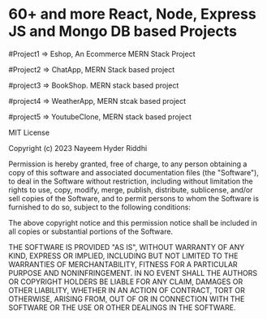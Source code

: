 # 60+ and more React, Node, Express JS and Mongo DB based Projects

#Project1 => Eshop, An Ecommerce MERN Stack Project

#Project2 => ChatApp, MERN Stack based project

#project3 => BookShop. MERN stack based project

#project4 => WeatherApp, MERN stcak based project

#project5 => YoutubeClone, MERN stack based project

MIT License

Copyright (c) 2023 Nayeem Hyder Riddhi

Permission is hereby granted, free of charge, to any person obtaining a copy
of this software and associated documentation files (the "Software"), to deal
in the Software without restriction, including without limitation the rights
to use, copy, modify, merge, publish, distribute, sublicense, and/or sell
copies of the Software, and to permit persons to whom the Software is
furnished to do so, subject to the following conditions:

The above copyright notice and this permission notice shall be included in all
copies or substantial portions of the Software.

THE SOFTWARE IS PROVIDED "AS IS", WITHOUT WARRANTY OF ANY KIND, EXPRESS OR
IMPLIED, INCLUDING BUT NOT LIMITED TO THE WARRANTIES OF MERCHANTABILITY,
FITNESS FOR A PARTICULAR PURPOSE AND NONINFRINGEMENT. IN NO EVENT SHALL THE
AUTHORS OR COPYRIGHT HOLDERS BE LIABLE FOR ANY CLAIM, DAMAGES OR OTHER
LIABILITY, WHETHER IN AN ACTION OF CONTRACT, TORT OR OTHERWISE, ARISING FROM,
OUT OF OR IN CONNECTION WITH THE SOFTWARE OR THE USE OR OTHER DEALINGS IN THE
SOFTWARE.
